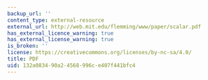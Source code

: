 ```yaml
---
backup_url: ''
content_type: external-resource
external_url: http://web.mit.edu/flemming/www/paper/scalar.pdf
has_external_licence_warning: true
has_external_license_warning: true
is_broken: ''
license: https://creativecommons.org/licenses/by-nc-sa/4.0/
title: PDF
uid: 132a0834-90a2-4568-996c-e407f441bfc4
---
```

